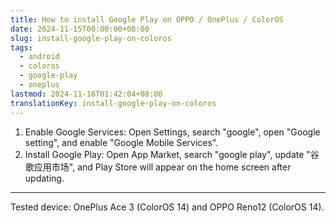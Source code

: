 ```yaml
---
title: How to install Google Play on OPPO / OnePlus / ColorOS
date: 2024-11-15T00:00:00+08:00
slug: install-google-play-on-coloros
tags:
  - android
  - coloros
  - google-play
  - oneplus
lastmod: 2024-11-16T01:42:04+08:00
translationKey: install-google-play-on-coloros
---
```


1. Enable Google Services: Open Settings, search "google", open "Google setting", and enable "Google Mobile Services".
2. Install Google Play: Open App Market, search "google play", update "谷歌应用市场", and Play Store will appear on the home screen after updating.

---

Tested device: OnePlus Ace 3 (ColorOS 14) and OPPO Reno12 (ColorOS 14).
